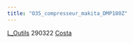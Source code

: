 ```yaml
---
title: "O35_compresseur_makita_DMP180Z"
---
```


[L_Outils](notes/equipements/outils/L_Outils.md) 290322 [Costa](notes/zones/Costa.md)